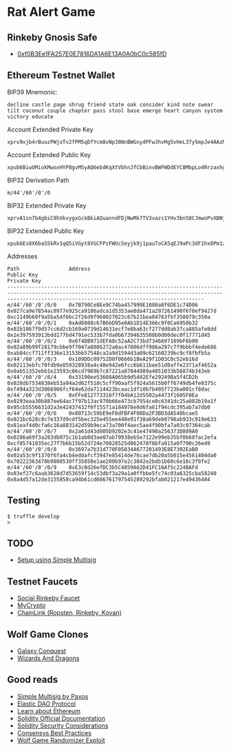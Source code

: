 Rat Alert Game
==============

## Rinkeby Gnosis Safe

- [0xf0B3Ee1FA257E0E7816DA1A6E13A0A0bC0c585fD](https://gnosis-safe.io/app/rin:0xf0B3Ee1FA257E0E7816DA1A6E13A0A0bC0c585fD/)


## Ethereum Testnet Wallet

BIP39 Mnemonic:

    decline castle page shrug friend state oak consider kind note swear tilt coconut couple chapter pass stool base emerge heart canyon system victory educate

Account Extended Private Key

    xprv9xjb4rBuuzPWjoTv2fPM5qDfYcm8vNp38NnBWGnydPFwJhvMg5vHeL37y5mpJe4AAzNG7yHwcQbijCjRDGPi2qdGus4g9EhDaSZ4KYQ95mw

Account Extended Public Key

    xpub6BiwUMiokMwoxHYP8gvMSyAQ6ebdKqXtVbhnJfCbBinvBWFWDdEYC8MbpLo4RrzaxhgR4EV8RxKXLqmSshmWSveNBXBfpmHyQywQEd3guYh

BIP32 Derivation Path

    m/44'/60'/0'/0

BIP32 Extended Private Key

    xprvA1sn7b4gbiC8hXkvygxGckBkiAQuanndFDjNwMk7TV3vazs1YHv3bn58CJmwoPvXBNjqweJueT9QgrnXBcPwf4oco6Q3mn6JpyGRJKMyGyC

BIP32 Extended Public Key

    xpub6Es8X6baS5kRv1qQ5iVGyt8VGCFPzFWUcSeyjk9j1pauToCA5qEJ9aPc3dF1hx8Pm1z6P6beiXFqv7UE8t9nkoVyDptJJfjmNBFnEAgjnr1

Addresses

    Path                Address                                       Public Key                                                              Private Key
    ------------------------------------------------------------------------------------------------------------------------------------------------------------------------------------------------------------
    m/44'/60'/0'/0/0    0x7B790Ce8Ee9C74ba457999E1080a8f6DE1c74D06    0x027ca9e7854ac8977e925ca9186adca1d5353ae8da471a297261490f6f0ef9427d    0xc1149b60f9a5ba54f6bc2f26d9f968027023c67b21bea84763fbf358079c350a
    m/44'/60'/0'/0/1    0xAd6088c67B6bD95e0Ab1D14E366c9f0Ca6950b32    0x02b1867f9d57cc6d2cb169a0739d14631ecf7e8ba63cf277dd0ab37ca885afe8dd    0x1e397593913bdd177bd4791ec533b7fda0b67394635508b0d00dec0f17771d45
    m/44'/60'/0'/0/2    0x6f4DB971dEFA0c52aA2C73bd7346697189bF6b00    0x02a89b99f28179cbbe9f7047a8086272a0ac47806dff986a297c7f9bbbf4ede686    0xab84ccf711ff336e13153bb57548ca2a9d1594d3a09c62160239bc9cf8fbfb5a
    m/44'/60'/0'/0/3    0x109DDc09752D0f0666b1BeA29f1D03C0c52eb16d    0x02113ebfc70fdb9e859328938a4c48e942e6fcc6b611bee51d0affe2371af4652a    0x0ab51352ebb1e23593c86cd7969b7c87221a87044989a4051033b56874b343eb
    m/44'/60'/0'/0/4    0x33190ee53608A065b9d5d42Efe29249Ba5f4CD2b    0x028db7534838eb53a94a2d02f518c5cff90aaf5f924a5615b0ff6749db4fe0375c    0xf494a323d3866966fcf64e62da7114423bcaac1df10b7b405f723ba801cf8dac
    m/44'/60'/0'/0/5    0xFFe812773318f7f04bA12d5502a4473f1605F0Ea    0x0293eaa30b887ee64ac7f97b13ac970b66e473cb7954ce0c6341dc25a082b19a1f    0x95cb5556631d2a3e42437432f0f15571a184978e0d6fa61f94cdc395ab7a7db0
    m/44'/60'/0'/0/6    0x80713c59bE9eF8dFBF4F08Da2F3BD3dA540bcae5    0x021bc628c8c7e337d9cdf5bec325e455ee440e91f38a69deb0798ab933c919e633    0x81eaf4d0cfa6c16a883142d59b9eca73a700f4aec5ae4f90bfa7a03c07364cab
    m/44'/60'/0'/0/7    0x2a61d43d805D9202e3c41e47490a256373D889A0    0x0286a69f3a283db075c1b1ab0d3ae07ab79938eb5e7122e99eb35bf0b68fac2efa    0xcf85741035ec27f7b6b15b52d724e70828525d062478f8bfa915a0f790c26e49
    m/44'/60'/0'/0/8    0x3697a7b31d770F05834A677201493E8E7302EaB0    0x02a53c9f1370f6fa4cb4eddafcf3947e85414de76cae7db20a5b015e4561404da0    0x70222363470b9808530ff35858e1ae200b97e2c3842e2bdb1b60c6e16c3f0fe2
    m/44'/60'/0'/0/9    0xE3c0d26efDC3b5C4059A62D41FC16Af5c224BAFd    0x03ef27c6aab3628d7d53659f14c53dbf3a29a1a0ffbbe5fc74c03a6325cba58240    0x8a4d57a12de3155858ca94b61cd686761797545289292bfab021217e49436484

## Testing

    $ truffle develop
    > 


## TODO

- [Setup using Simple Multisig](https://github.com/paxosglobal/simple-multisig/)

## Testnet Faucets

- [Social Rinkeby Faucet](https://faucet.rinkeby.io/)
- [MyCrypto](https://app.mycrypto.com/faucet)
- [ChainLink (Ropsten, Rinkeby, Kovan)](https://faucets.chain.link/rinkeby)

## Wolf Game Clones

- [Galaxy Conquest](https://www.galacticconquestgame.net/wp)
- [Wizards And Dragons](https://wnd.game/game)

## Good reads

- [Simple Multisig by Paxos](https://paxos.com/2021/03/23/simple-multisig-how-it-works-and-why-its-awesome/)
- [Elastic DAO Protocol](https://docs.elasticdao.org/)
- [Learn about Ethereum](https://ethereum.org/en/learn/)
- [Solidity Official Documentation](https://docs.soliditylang.org/en/latest/introduction-to-smart-contracts.html)
- [Solidity Security Considerations](https://docs.soliditylang.org/en/latest/security-considerations.html)
- [Consensys Best Practices](https://consensys.github.io/smart-contract-best-practices/)
- [Wolf Game Randomizer Exploit](https://gist.github.com/alcibiadeseth)
